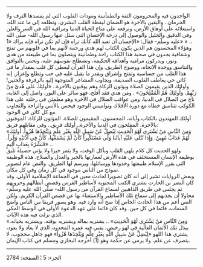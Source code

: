 ------------------------------------------------------------------------

الواجدون فيه والمحرومون الثقة والطمأنينة ومودات القلوب التي لم يفسدها
الترف ولا الحرمان.. واليقين بالآخرة هو الضمان ليقظة القلب البشري، وتطلعه
إلى ما عند الله، واستعلائه على أوهاق الأرض، وترفعه على متاع الحياة
الدنيا ومراقبة الله في السر والعلن وفي الدقيق والجليل والوصول إلى درجة
الإحسان التي سئل عنها رسول الله- صلّى الله عليه وسلّم- فقال: «الإحسان أن
تعبد الله كأنك تراه فإن لم تكن تراه فإنه يراك «1» » ..  
وهؤلاء المحسنون هم الذين يكون الكتاب لهم هدى ورحمة لأنهم بما في قلوبهم
من تفتح وشفافية يجدون في صحبة هذا الكتاب راحة وطمأنينة ويتصلون بما في
طبيعته من هدى ونور، ويدركون مراميه وأهدافه الحكيمة، وتصطلح نفوسهم عليه،
وتحس بالتوافق والتناسق ووحدة الاتجاه، ووضوح الطريق. وإن هذا القرآن ليعطي
كل قلب بمقدار ما في هذا القلب من حساسية وتفتح وإشراق وبقدر ما يقبل عليه
في حب وتطلع وإعزاز. إنه كائن حي يعاطف القلوب الصديقة، ويجاوب المشاعر
المتوجهة إليه بالرفرفة والحنين! وأولئك الذين يقيمون الصلاة ويؤتون الزكاة
وهم يوقنون بالآخرة.. «أُولئِكَ عَلى هُدىً مِنْ رَبِّهِمْ، وَأُولئِكَ هُمُ الْمُفْلِحُونَ» . ومن
هدي فقد أفلح، فهو سائر على النور، واصل إلى الغاية، ناج من الضلال في
الدنيا، ومن عواقب الضلال في الآخرة وهو مطمئن في رحلته على هذا الكوكب
تتناسق خطاه مع دورة الأفلاك ونواميس الوجود فيحس بالأنس والراحة والتجاوب
مع كل كائن في الوجود.  
أولئك المهتدون بالكتاب وآياته، المحسنون، المقيمون للصلاة، المؤتون
للزكاة، الموقنون بالآخرة، المفلحون في الدنيا والآخرة.. أولئك فريق.. وفي
مقابلهم فريق:  
«وَمِنَ النَّاسِ مَنْ يَشْتَرِي لَهْوَ الْحَدِيثِ لِيُضِلَّ عَنْ سَبِيلِ اللَّهِ بِغَيْرِ عِلْمٍ وَيَتَّخِذَها هُزُواً.
أُولئِكَ لَهُمْ عَذابٌ مُهِينٌ. وَإِذا تُتْلى عَلَيْهِ آياتُنا وَلَّى مُسْتَكْبِراً كَأَنْ لَمْ يَسْمَعْها،
كَأَنَّ فِي أُذُنَيْهِ وَقْراً. فَبَشِّرْهُ بِعَذابٍ أَلِيمٍ» ..  
ولهو الحديث كل كلام يلهي القلب ويأكل الوقت، ولا يثمر خيرا ولا يؤتي حصيلة
تليق بوظيفة الإنسان المستخلف في هذه الأرض لعمارتها بالخير والعدل
والصلاح. هذه الوظيفة التي يقرر الإسلام طبيعتها وحدودها ووسائلها، ويرسم
لها الطريق. والنص عام لتصوير نموذج من الناس موجود في كل زمان وفي كل
مكان.  
وبعض الروايات تشير إلى أنه كان تصويرا لحادث معين في الجماعة الإسلامية
الأولى. وقد كان النضر بن الحارث يشتري الكتب المحتوية لأساطير الفرس وقصص
أبطالهم وحروبهم ثم يجلس في طريق الذاهبين لسماع القرآن من رسول الله- صلّى
الله عليه وسلّم- محاولا أن يجذبهم إلى سماع تلك الأساطير والاستغناء بها عن
قصص القرآن الكريم. ولكن النص أعم من هذا الحادث الخاص إذا صح أنه وارد
فيه. وهو يصور فريقا من الناس واضح السمات، قائما في كل حين. وقد كان قائما
على عهد الدعوة الأولى في الوسط المكي الذي نزلت فيه هذه الآيات.  
«وَمِنَ النَّاسِ مَنْ يَشْتَرِي لَهْوَ الْحَدِيثِ» .. يشتريه بماله ويشتريه بوقته، ويشتريه
بحياته. يبذل تلك الأثمان الغالية في لهو رخيص، يفني فيه عمره المحدود،
الذي لا يعاد ولا يعود، يشتري هذا اللهو «لِيُضِلَّ عَنْ سَبِيلِ اللَّهِ بِغَيْرِ عِلْمٍ
وَيَتَّخِذَها هُزُواً» فهو جاهل محجوب، لا يتصرف عن علم، ولا يرمي عن حكمة وهو (1)
أخرجه البخاري ومسلم في كتاب الإيمان.

------------------------------------------------------------------------

الجزء: 5 ¦ الصفحة: 2784
